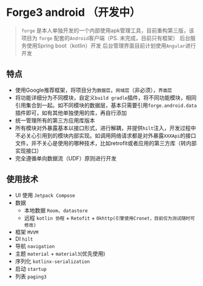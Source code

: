 # Forge3 android （开发中）
> `forge` 是本人单独开发的一个内部使用apk管理工具，目前重构第三版，该项目为 `forge` 配套的`Android`客户端（PS. 未完成，目前只有框架）
> 后台服务使用Spring boot（kotlin）开发
> 后台管理界面目前计划使用`Angular`进行开发

## 特点
- 使用Google推荐框架，将项目分为`数据层`，`网域层`（非必须），`界面层`
- 将功能详细分为不同模块，自定义`build gradle`插件，将不同功能模块，相同引用集合到一起。如不同模块的数据层，基本只需要引用`forge.android.data`插件即可，如有其他单独使用的库，再自行添加
- 统一管理所有的第三方应用库版本
- 所有模块对外暴露基本以接口形式，进行解耦，并提供`hilt`注入，开发过程中不必关心引用到的模块内部实现。如调用网络请求都是对外暴露`XXXApi`的接口文件，并不关心是使用的哪种技术，比如retrofit或者应用的第三方库（转内部实现接口）
- 完全遵循单向数据流（UDF）原则进行开发

## 使用技术
- UI 使用 `Jetpack Compose` 
- 数据
  - 本地数据 `Room`、`datastore`
  - 远程 `kotlin 协程` + `Retofit` + `Okhttp(引擎使用Cronet，目前仅为测试随时可修改)`
- 框架 `MVVM`
- DI `hilt`
- 导航 `navigation`
- 主题 `material` + `material3`(优先使用)
- 序列化 `kotlinx-serialization`
- 启动 `startup`
- 列表 `paging3`
